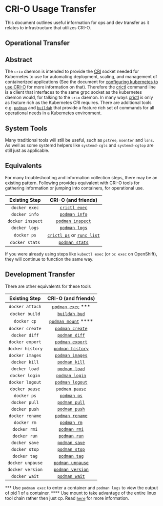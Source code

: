 # CRI-O Usage Transfer

This document outlines useful information for ops and dev transfer as it relates to infrastructure that utilizes CRI-O.

## Operational Transfer

## Abstract

The `crio` daemon is intended to provide the [CRI](https://github.com/kubernetes/community/blob/master/contributors/devel/container-runtime-interface.md) socket needed for Kubernetes to use for automating deployment, scaling, and management of containerized applications (See the document for [configuring kubernetes to use CRI-O](./kubernetes.md) for more information on that).
Therefore the [crictl](https://github.com/kubernetes-sigs/cri-tools) command line is a client that interfaces to the same grpc socket as the kubernetes daemon would, for talking to the `crio` daemon.
In many ways [crictl](https://github.com/kubernetes-sigs/cri-tools) is only as feature rich as the Kubernetes CRI requires.
There are additional tools e.g. [`podman`](https://github.com/projectatomic/libpod) and [`buildah`](https://github.com/projectatomic/buildah) that provide a feature rich set of commands for all operational needs in a Kubernetes environment.


## System Tools

Many traditional tools will still be useful, such as `pstree`, `nsenter` and `lsns`.
As well as some systemd helpers like `systemd-cgls` and `systemd-cgtop` are still just as applicable.

## Equivalents

For many troubleshooting and information collection steps, there may be an existing pattern.
Following provides equivalent with CRI-O tools for gathering information or jumping into containers, for operational use.

| Existing Step | CRI-O (and friends) |
| :---: | :---: |
| `docker exec` | [`crictl exec`](https://github.com/kubernetes-sigs/cri-tools/blob/master/docs/crictl.md) |
| `docker info` | [`podman info`](./docs/podman-info.1.md)  |
| `docker inspect` | [`podman inspect`](./docs/podman-inspect.1.md)       |
| `docker logs` | [`podman logs`](./docs/podman-logs.1.md)                 |
| `docker ps` | [`crictl ps`](https://github.com/kubernetes-sigs/cri-tools/blob/master/docs/crictl.md) or [`runc list`](https://github.com/opencontainers/runc/blob/master/man/runc-list.8.md) |
| `docker stats` | [`podman stats`](./docs/podman-stats.1.md) |

If you were already using steps like `kubectl exec` (or `oc exec` on OpenShift), they will continue to function the same way.

## Development Transfer

There are other equivalents for these tools

| Existing Step | CRI-O (and friends) |
| :---: | :---: |
| `docker attach` | [`podman exec`](./docs/podman-attach.1.md) ***|
| `docker build`  | [`buildah bud`](https://github.com/projectatomic/buildah/blob/master/docs/buildah-bud.md) |
| `docker cp`     | [`podman mount`](./docs/podman-cp.1.md) ****   |
| `docker create` | [`podman create`](./docs/podman-create.1.md)  |
| `docker diff`   | [`podman diff`](./docs/podman-diff.1.md)      |
| `docker export` | [`podman export`](./docs/podman-export.1.md)  |
| `docker history`| [`podman history`](./docs/podman-history.1.md)|
| `docker images` | [`podman images`](./docs/podman-images.1.md)  |
| `docker kill`   | [`podman kill`](./docs/podman-kill.1.md)      |
| `docker load`   | [`podman load`](./docs/podman-load.1.md)      |
| `docker login`  | [`podman login`](./docs/podman-login.1.md)    |
| `docker logout` | [`podman logout`](./docs/podman-logout.1.md)  |
| `docker pause`  | [`podman pause`](./docs/podman-pause.1.md)    |
| `docker ps`     | [`podman ps`](./docs/podman-ps.1.md)          |
| `docker pull`   | [`podman pull`](./docs/podman-pull.1.md)      |
| `docker push`   | [`podman push`](./docs/podman-push.1.md)      |
| `docker rename` | [`podman rename`](./docs/podman-rename.1.md)  |
| `docker rm`     | [`podman rm`](./docs/podman-rm.1.md)          |
| `docker rmi`    | [`podman rmi`](./docs/podman-rmi.1.md)        |
| `docker run`    | [`podman run`](./docs/podman-run.1.md)        |
| `docker save`   | [`podman save`](./docs/podman-save.1.md)      |
| `docker stop`   | [`podman stop`](./docs/podman-stop.1.md)      |
| `docker tag`    | [`podman tag`](./docs/podman-tag.1.md)        |
| `docker unpause`| [`podman unpause`](./docs/podman-unpause.1.md)|
| `docker version`| [`podman version`](./docs/podman-version.1.md)|
| `docker wait`   | [`podman wait`](./docs/podman-wait.1.md)   |

*** Use `podman exec` to enter a container and `podman logs` to view the output of pid 1 of a container.
**** Use mount to take advantage of the entire linux tool chain rather then just cp.  Read [`here`](./docs/podman-cp.1.md) for more information.
